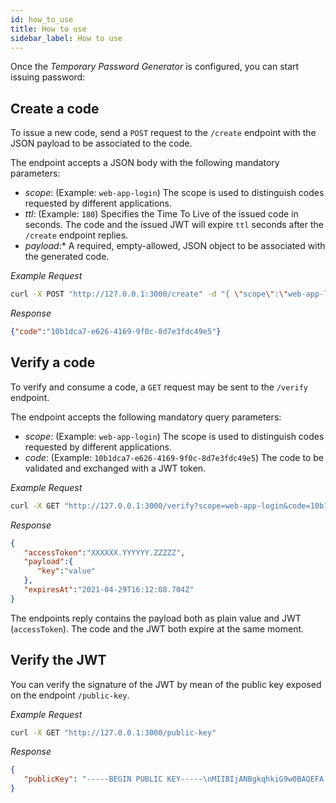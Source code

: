 ```yaml
---
id: how_to_use
title: How to use
sidebar_label: How to use
---
```




Once the _Temporary Password Generator_ is configured, you can start issuing password:

## Create a code
To issue a new code, send a `POST` request to the `/create` endpoint with the JSON payload to be associated to the code.

The endpoint accepts a JSON body with the following mandatory parameters:
* _scope_: (Example: `web-app-login`) The scope is used to distinguish codes requested by different applications. 
* _ttl_: (Example: `180`) Specifies the Time To Live of the issued code in seconds. The code and the issued JWT will expire `ttl` seconds after the `/create` endpoint replies.
* _payload_:* A required, empty-allowed, JSON object to be associated with the generated code.

_Example Request_
```bash
curl -X POST "http://127.0.0.1:3000/create" -d "{ \"scope\":\"web-app-login\", \"ttl\":180, \"payload\":{ \"key\":\"value\" } }"
```
_Response_
```json
{"code":"10b1dca7-e626-4169-9f0c-8d7e3fdc49e5"}
```

## Verify a code
To verify and consume a code, a `GET` request may be sent to the `/verify` endpoint.

The endpoint accepts the following mandatory query parameters:

* _scope_: (Example: `web-app-login`) The scope is used to distinguish codes requested by different applications. 
* _code_: (Example: `10b1dca7-e626-4169-9f0c-8d7e3fdc49e5`) The code to be validated and exchanged with a JWT token.

_Example Request_
```bash
curl -X GET "http://127.0.0.1:3000/verify?scope=web-app-login&code=10b1dca7-e626-4169-9f0c-8d7e3fdc49e5" 
```
_Response_
```json
{
   "accessToken":"XXXXXX.YYYYYY.ZZZZZ",
   "payload":{
      "key":"value"
   },
   "expiresAt":"2021-04-29T16:12:08.704Z"
}
```

The endpoints reply contains the payload both as plain value and JWT (`accessToken`). The code and the JWT both expire at the same moment.

## Verify the JWT
You can verify the signature of the JWT by mean of the public key exposed on the endpoint `/public-key`.

_Example Request_
```bash
curl -X GET "http://127.0.0.1:3000/public-key" 
```
_Response_
```json
{
   "publicKey": "-----BEGIN PUBLIC KEY-----\nMIIBIjANBgkqhkiG9w0BAQEFA..."
}
```
